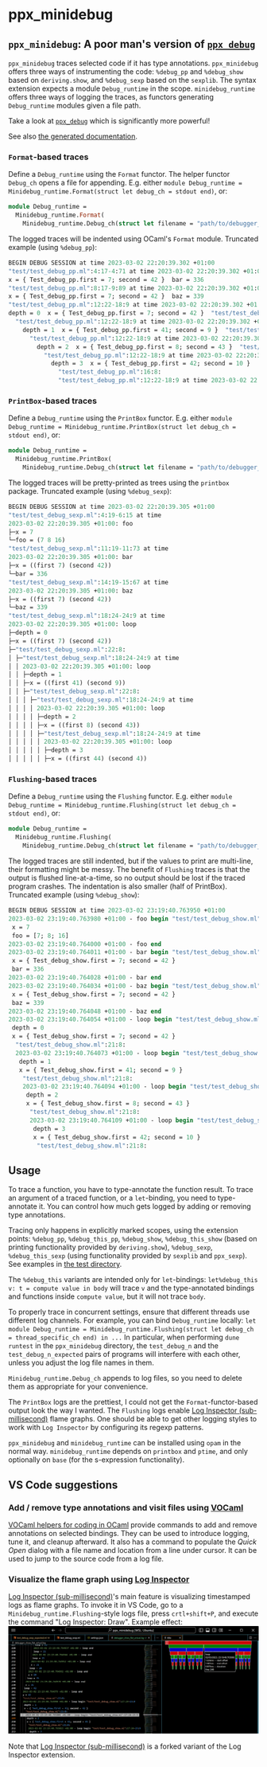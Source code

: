 ppx_minidebug
=============

## `ppx_minidebug`: A poor man's version of [`ppx_debug`](https://github.com/dariusf/ppx_debug)

`ppx_minidebug` traces selected code if it has type annotations. `ppx_minidebug` offers three ways of instrumenting the code: `%debug_pp` and `%debug_show` based on `deriving.show`, and `%debug_sexp` based on the `sexplib`. The syntax extension expects a module `Debug_runtime` in the scope. `minidebug_runtime` offers three ways of logging the traces, as functors generating `Debug_runtime` modules given a file path.

Take a look at [`ppx_debug`](https://github.com/dariusf/ppx_debug) which is significantly more powerful!

See also [the generated documentation](https://lukstafi.github.io/ppx_minidebug/).

### `Format`-based traces

Define a `Debug_runtime` using the `Format` functor. The helper functor `Debug_ch` opens a file for appending.
E.g. either `module Debug_runtime = Minidebug_runtime.Format(struct let debug_ch = stdout end)`, or:
```ocaml
module Debug_runtime =
  Minidebug_runtime.Format(
    Minidebug_runtime.Debug_ch(struct let filename = "path/to/debugger_format.log" end))
```
The logged traces will be indented using OCaml's `Format` module. Truncated example (using `%debug_pp`):
```ocaml
BEGIN DEBUG SESSION at time 2023-03-02 22:20:39.302 +01:00
"test/test_debug_pp.ml":4:17-4:71 at time 2023-03-02 22:20:39.302 +01:00: bar
x = { Test_debug_pp.first = 7; second = 42 }  bar = 336  
"test/test_debug_pp.ml":8:17-9:89 at time 2023-03-02 22:20:39.302 +01:00: baz
x = { Test_debug_pp.first = 7; second = 42 }  baz = 339  
"test/test_debug_pp.ml":12:22-18:9 at time 2023-03-02 22:20:39.302 +01:00: loop
depth = 0  x = { Test_debug_pp.first = 7; second = 42 }  "test/test_debug_pp.ml":16:8: 
  "test/test_debug_pp.ml":12:22-18:9 at time 2023-03-02 22:20:39.302 +01:00: loop
    depth = 1  x = { Test_debug_pp.first = 41; second = 9 }  "test/test_debug_pp.ml":16:8: 
      "test/test_debug_pp.ml":12:22-18:9 at time 2023-03-02 22:20:39.302 +01:00: loop
        depth = 2  x = { Test_debug_pp.first = 8; second = 43 }  "test/test_debug_pp.ml":16:8: 
          "test/test_debug_pp.ml":12:22-18:9 at time 2023-03-02 22:20:39.302 +01:00: loop
            depth = 3  x = { Test_debug_pp.first = 42; second = 10 } 
              "test/test_debug_pp.ml":16:8: 
              "test/test_debug_pp.ml":12:22-18:9 at time 2023-03-02 22:20:39.302 +01:00: loop
```

### `PrintBox`-based traces

Define a `Debug_runtime` using the `PrintBox` functor.
E.g. either `module Debug_runtime = Minidebug_runtime.PrintBox(struct let debug_ch = stdout end)`, or:
```ocaml
module Debug_runtime =
  Minidebug_runtime.PrintBox(
    Minidebug_runtime.Debug_ch(struct let filename = "path/to/debugger_printbox.log" end))
```
The logged traces will be pretty-printed as trees using the `printbox` package. Truncated example (using `%debug_sexp`):
```ocaml
BEGIN DEBUG SESSION at time 2023-03-02 22:20:39.305 +01:00
"test/test_debug_sexp.ml":4:19-6:15 at time
2023-03-02 22:20:39.305 +01:00: foo
├─x = 7
└─foo = (7 8 16)
"test/test_debug_sexp.ml":11:19-11:73 at time
2023-03-02 22:20:39.305 +01:00: bar
├─x = ((first 7) (second 42))
└─bar = 336
"test/test_debug_sexp.ml":14:19-15:67 at time
2023-03-02 22:20:39.305 +01:00: baz
├─x = ((first 7) (second 42))
└─baz = 339
"test/test_debug_sexp.ml":18:24-24:9 at time
2023-03-02 22:20:39.305 +01:00: loop
├─depth = 0
├─x = ((first 7) (second 42))
├─"test/test_debug_sexp.ml":22:8: 
│ ├─"test/test_debug_sexp.ml":18:24-24:9 at time
│ │ 2023-03-02 22:20:39.305 +01:00: loop
│ │ ├─depth = 1
│ │ ├─x = ((first 41) (second 9))
│ │ ├─"test/test_debug_sexp.ml":22:8: 
│ │ │ ├─"test/test_debug_sexp.ml":18:24-24:9 at time
│ │ │ │ 2023-03-02 22:20:39.305 +01:00: loop
│ │ │ │ ├─depth = 2
│ │ │ │ ├─x = ((first 8) (second 43))
│ │ │ │ ├─"test/test_debug_sexp.ml":18:24-24:9 at time
│ │ │ │ │ 2023-03-02 22:20:39.305 +01:00: loop
│ │ │ │ │ ├─depth = 3
│ │ │ │ │ ├─x = ((first 44) (second 4))
```

### `Flushing`-based traces

Define a `Debug_runtime` using the `Flushing` functor.
E.g. either `module Debug_runtime = Minidebug_runtime.Flushing(struct let debug_ch = stdout end)`, or:
```ocaml
module Debug_runtime =
  Minidebug_runtime.Flushing(
    Minidebug_runtime.Debug_ch(struct let filename = "path/to/debugger_flushing.log" end))
```
The logged traces are still indented, but if the values to print are multi-line, their formatting might be messy. The benefit of `Flushing` traces is that the output is flushed line-at-a-time, so no output should be lost if the traced program crashes. The indentation is also smaller (half of PrintBox). Truncated example (using `%debug_show`):
```ocaml
BEGIN DEBUG SESSION at time 2023-03-02 23:19:40.763950 +01:00
2023-03-02 23:19:40.763980 +01:00 - foo begin "test/test_debug_show.ml":3:19-5:15
 x = 7
 foo = [7; 8; 16]
2023-03-02 23:19:40.764000 +01:00 - foo end
2023-03-02 23:19:40.764011 +01:00 - bar begin "test/test_debug_show.ml":10:19-10:73
 x = { Test_debug_show.first = 7; second = 42 }
 bar = 336
2023-03-02 23:19:40.764028 +01:00 - bar end
2023-03-02 23:19:40.764034 +01:00 - baz begin "test/test_debug_show.ml":13:19-14:67
 x = { Test_debug_show.first = 7; second = 42 }
 baz = 339
2023-03-02 23:19:40.764048 +01:00 - baz end
2023-03-02 23:19:40.764054 +01:00 - loop begin "test/test_debug_show.ml":17:24-23:9
 depth = 0
 x = { Test_debug_show.first = 7; second = 42 }
  "test/test_debug_show.ml":21:8: 
  2023-03-02 23:19:40.764073 +01:00 - loop begin "test/test_debug_show.ml":17:24-23:9
   depth = 1
   x = { Test_debug_show.first = 41; second = 9 }
    "test/test_debug_show.ml":21:8: 
    2023-03-02 23:19:40.764094 +01:00 - loop begin "test/test_debug_show.ml":17:24-23:9
     depth = 2
     x = { Test_debug_show.first = 8; second = 43 }
      "test/test_debug_show.ml":21:8: 
      2023-03-02 23:19:40.764109 +01:00 - loop begin "test/test_debug_show.ml":17:24-23:9
       depth = 3
       x = { Test_debug_show.first = 42; second = 10 }
        "test/test_debug_show.ml":21:8: 
```

## Usage

To trace a function, you have to type-annotate the function result. To trace an argument of a traced function, or a `let`-binding, you need to type-annotate it. You can control how much gets logged by adding or removing type annotations.

Tracing only happens in explicitly marked scopes, using the extension points: `%debug_pp`, `%debug_this_pp`, `%debug_show`, `%debug_this_show` (based on printing functionality provided by `deriving.show`), `%debug_sexp`, `%debug_this_sexp` (using functionality provided by `sexplib` and `ppx_sexp`). See examples in [the test directory](test/).

The `%debug_this` variants are intended only for `let`-bindings: `let%debug_this v: t = compute value in body` will trace `v` and the type-annotated bindings and functions inside `compute value`, but it will not trace `body`.

To properly trace in concurrent settings, ensure that different threads use different log channels. For example, you can bind `Debug_runtime` locally: `let module Debug_runtime = Minidebug_runtime.Flushing(struct let debug_ch = thread_specific_ch end) in ...` In particular, when performing `dune runtest` in the `ppx_minidebug` directory, the `test_debug_n` and the `test_debug_n_expected` pairs of programs will interfere with each other, unless you adjust the log file names in them.

`Minidebug_runtime.Debug_ch` appends to log files, so you need to delete them as appropriate for your convenience.

The `PrintBox` logs are the prettiest, I could not get the `Format`-functor-based output look the way I wanted. The `Flushing` logs enable [Log Inspector (sub-millisecond)](https://marketplace.visualstudio.com/items?itemName=lukstafi.loginspector-submillisecond) flame graphs. One should be able to get other logging styles to work with `Log Inspector` by configuring its regexp patterns.

`ppx_minidebug` and `minidebug_runtime` can be installed using `opam` in the normal way. `minidebug_runtime` depends on `printbox` and `ptime`, and only optionally on `base` (for the s-expression functionality).

## VS Code suggestions

### Add / remove type annotations and visit files using [VOCaml](https://marketplace.visualstudio.com/items?itemName=lukstafi.vocaml)

[VOCaml helpers for coding in OCaml](https://marketplace.visualstudio.com/items?itemName=lukstafi.vocaml) provide commands to add and remove annotations on selected bindings. They can be used to introduce logging, tune it, and cleanup afterward. It also has a command to populate the _Quick Open_ dialog with a file name and location from a line under cursor. It can be used to jump to the source code from a log file.

### Visualize the flame graph using [Log Inspector](https://marketplace.visualstudio.com/items?itemName=lukstafi.loginspector-submillisecond)

[Log Inspector (sub-millisecond)](https://marketplace.visualstudio.com/items?itemName=lukstafi.loginspector-submillisecond)'s main feature is visualizing timestamped logs as flame graphs. To invoke it in VS Code, go to a `Minidebug_runtime.Flushing`-style logs file, press `crtl+shift+P`, and execute the command "Log Inspector: Draw". Example effect:
![Log Inspector flame graph](docs/ppx_minidebug-LogInspector.png)

Note that [Log Inspector (sub-millisecond)](https://marketplace.visualstudio.com/items?itemName=lukstafi.loginspector-submillisecond) is a forked variant of the Log Inspector extension.
